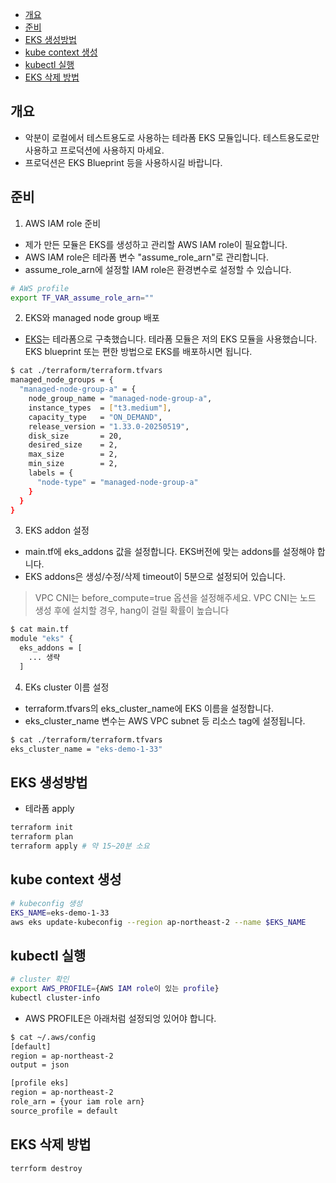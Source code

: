 <!-- TOC -->

- [개요](#%EA%B0%9C%EC%9A%94)
- [준비](#%EC%A4%80%EB%B9%84)
- [EKS 생성방법](#eks-%EC%83%9D%EC%84%B1%EB%B0%A9%EB%B2%95)
- [kube context 생성](#kube-context-%EC%83%9D%EC%84%B1)
- [kubectl 실행](#kubectl-%EC%8B%A4%ED%96%89)
- [EKS 삭제 방법](#eks-%EC%82%AD%EC%A0%9C-%EB%B0%A9%EB%B2%95)

<!-- /TOC -->

## 개요

* 악분이 로컬에서 테스트용도로 사용하는 테라폼 EKS 모듈입니다. 테스트용도로만 사용하고 프로덕션에 사용하지 마세요.
* 프로덕션은 EKS Blueprint 등을 사용하시길 바랍니다.

## 준비

1. AWS IAM role 준비

* 제가 만든 모듈은 EKS를 생성하고 관리할 AWS IAM role이 필요합니다.
* AWS IAM role은 테라폼 변수 "assume_role_arn"로 관리합니다.
* assume_role_arn에 설정할 IAM role은 환경변수로 설정할 수 있습니다.

```bash
# AWS profile
export TF_VAR_assume_role_arn=""
```

2. EKS와 managed node group 배포

* [EKS](./terraform/)는 테라폼으로 구축했습니다. 테라폼 모듈은 저의 EKS 모듈을 사용했습니다. EKS blueprint 또는 편한 방법으로 EKS를 배포하시면 됩니다.

```sh
$ cat ./terraform/terraform.tfvars
managed_node_groups = {
  "managed-node-group-a" = {
    node_group_name = "managed-node-group-a",
    instance_types  = ["t3.medium"],
    capacity_type   = "ON_DEMAND",
    release_version = "1.33.0-20250519",
    disk_size       = 20,
    desired_size    = 2,
    max_size        = 2,
    min_size        = 2,
    labels = {
      "node-type" = "managed-node-group-a"
    }
  }
}
```

3. EKS addon 설정

* main.tf에 eks_addons 값을 설정합니다. EKS버전에 맞는 addons를 설정해야 합니다.
* EKS addons은 생성/수정/삭제 timeout이 5분으로 설정되어 있습니다.

> VPC CNI는 before_compute=true 옵션을 설정해주세요. VPC CNI는 노드 생성 후에 설치할 경우, hang이 걸릴 확률이 높습니다

```sh
$ cat main.tf
module "eks" {
  eks_addons = [
    ... 생략
  ]
```

4. EKs cluster 이름 설정

* terraform.tfvars의 eks_cluster_name에 EKS 이름을 설정합니다.
* eks_cluster_name 변수는 AWS VPC subnet 등 리소스 tag에 설정됩니다.

```sh
$ cat ./terraform/terraform.tfvars
eks_cluster_name = "eks-demo-1-33"
```

## EKS 생성방법

* 테라폼 apply

```sh
terraform init
terraform plan
terraform apply # 약 15~20분 소요
```

## kube context 생성

```sh
# kubeconfig 생성
EKS_NAME=eks-demo-1-33
aws eks update-kubeconfig --region ap-northeast-2 --name $EKS_NAME
```

## kubectl 실행

```sh
# cluster 확인
export AWS_PROFILE={AWS IAM role이 있는 profile}
kubectl cluster-info
```

* AWS PROFILE은 아래처럼 설정되엉 있어야 합니다.

```sh
$ cat ~/.aws/config
[default]
region = ap-northeast-2
output = json

[profile eks]
region = ap-northeast-2
role_arn = {your iam role arn}
source_profile = default
```

## EKS 삭제 방법

```bash
terrform destroy
```
